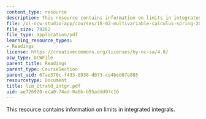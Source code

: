 ```yaml
---
content_type: resource
description: This resource contains information on limits in integrated integrals.
file: /ol-ocw-studio-app/courses/18-02-multivariable-calculus-spring-2006/ae726920eca074ad0a6bb95addd97c16_lim_itratd_intgr.pdf
file_size: 79262
file_type: application/pdf
learning_resource_types:
- Readings
license: https://creativecommons.org/licenses/by-nc-sa/4.0/
ocw_type: OCWFile
parent_title: Readings
parent_type: CourseSection
parent_uid: 67ae370c-f433-8938-d073-ce4bed07e885
resourcetype: Document
title: lim_itratd_intgr.pdf
uid: ae726920-eca0-74ad-0a6b-b95addd97c16
---
```

This resource contains information on limits in integrated integrals.